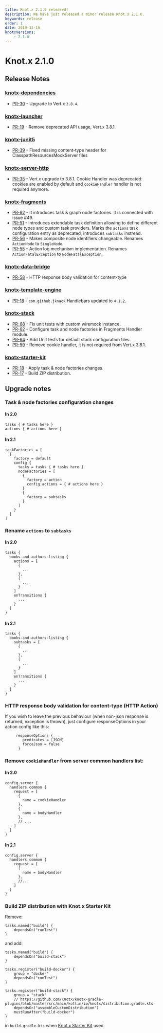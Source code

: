 ```yaml
---
title: Knot.x 2.1.0 released!
description: We have just released a minor release Knot.x 2.1.0.
keywords: release
order: 1
date: 2019-12-16
knotxVersions:
    - 2.1.0
---
```

# Knot.x 2.1.0

## Release Notes

### [knotx-dependencies](https://github.com/Knotx/knotx-dependencies)
- [PR-30](https://github.com/Knotx/knotx-dependencies/pull/30) - Upgrade to Vert.x `3.8.4`.

### [knotx-launcher](https://github.com/Knotx/knotx-launcher)
- [PR-19](https://github.com/Knotx/knotx-launcher/pull/19) - Remove deprecated API usage, Vert.x 3.8.1.

### [knotx-junit5](https://github.com/Knotx/knotx-junit5)
- [PR-39](https://github.com/Knotx/knotx-junit5/pull/39) - Fixed missing content-type header for ClasspathResourcesMockServer files

### [knotx-server-http](https://github.com/Knotx/knotx-server-http)
- [PR-35](https://github.com/Knotx/knotx-server-http/pull/35) - Vert.x upgrade to 3.8.1. Cookie Handler was deprecated: cookies are enabled by default and `cookieHandler` handler is not required anymore.

### [knotx-fragments](https://github.com/Knotx/knotx-fragments)
- [PR-62](https://github.com/Knotx/knotx-fragments/pull/62) - It introduces task & graph node factories. It is connected with issue #49.
- [PR-51](https://github.com/Knotx/knotx-fragments/pull/51) - Introduces extendable task definition allowing to define different node types and custom task providers. Marks the `actions` task configuration entry as deprecated, introduces `subtasks` instread.
- [PR-56](https://github.com/Knotx/knotx-fragments/pull/56) - Makes composite node identifiers changeable. Renames `ActionNode` to `SingleNode`. 
- [PR-55](https://github.com/Knotx/knotx-fragments/pull/55) - Action log mechanism implementation. Renames `ActionFatalException` to `NodeFatalException`.

### [knotx-data-bridge](https://github.com/Knotx/knotx-data-bridge)
- [PR-58](https://github.com/Knotx/knotx-data-bridge/pull/58) - HTTP response body validation for content-type

### [knotx-template-engine](https://github.com/Knotx/knotx-template-engine)
- [PR-18](https://github.com/Knotx/knotx-template-engine/pull/18) - `com.github.jknack` Handlebars updated to `4.1.2`.

### [knotx-stack](https://github.com/Knotx/knotx-stack)
- [PR-68](https://github.com/Knotx/knotx-stack/pull/68) - Fix unit tests with custom wiremock instance.
- [PR-62](https://github.com/Knotx/knotx-stack/pull/62) - Configure task and node factories in Fragments Handler module.
- [PR-64](https://github.com/Knotx/knotx-stack/pull/64) - Add Unit tests for default stack configuration files.
- [PR-59](https://github.com/Knotx/knotx-stack/pull/59) - Remove cookie handler, it is not required from Vert.x 3.8.1.

### [knotx-starter-kit](https://github.com/Knotx/knotx-starter-kit)
- [PR-18](https://github.com/Knotx/knotx-starter-kit/pull/18) - Apply task & node factories changes.
- [PR-17](https://github.com/Knotx/knotx-starter-kit/pull/17) - Build ZIP distribution.

## Upgrade notes

### Task & node factories configuration changes
#### In 2.0
```hocon
tasks { # tasks here }
actions { # actions here }
```
#### In 2.1
```hocon
taskFactories = [
  {
    factory = default
    config {
      tasks = tasks { # tasks here }
      nodeFactories = [
        {
          factory = action
          config.actions = { # actions here }
        }
        {
          factory = subtasks
        }
      ]
    }
  }
]
```

### Rename `actions` to `subtasks`
#### In 2.0
```hocon
tasks {
  books-and-authors-listing {
    actions = [
      {
        ...
      },
      {
        ...
      }
    ]
    onTransitions {
      ...
    }
  }
}
```
#### In 2.1
```hocon
tasks {
  books-and-authors-listing {
    subtasks = [
      {
        ...
      },
      {
        ...
      }
    ]
    onTransitions {
      ...
    }
  }
}
```

### HTTP response body validation for content-type (HTTP Action)
If you wish to leave the previous behaviour (when non-json response is returned, exception is thrown), 
just configure responseOptions in your action config like this:
```hocon
     responseOptions {
        predicates = [JSON]
        forceJson = false
      }
```  

### Remove `cookieHandler` from server common handlers list:
#### In 2.0
```hocon
config.server {
  handlers.common {
    request = [
      {	
        name = cookieHandler	
      },	
      {	
        name = bodyHandler
      },
      // ...
    ]
  }
}  
```
#### In 2.1
```hocon
config.server {
  handlers.common {
    request = [
      {	
        name = bodyHandler
      },
      //...
    ]
  }
}
```

### Build ZIP distribution with Knot.x Starter Kit
Remove:
```
tasks.named("build") {
    dependsOn("runTest")
}
```

and add:
```
tasks.named("build") {
    dependsOn("build-stack")
}

tasks.register("build-docker") {
    group = "docker"
    dependsOn("runTest")
}

tasks.register("build-stack") {
    group = "stack"
    // https://github.com/Knotx/knotx-gradle-plugins/blob/master/src/main/kotlin/io/knotx/distribution.gradle.kts
    dependsOn("assembleCustomDistribution")
    mustRunAfter("build-docker")
}
```
in `build.gradle.kts` when [Knot.x Starter Kit](https://github.com/Knotx/knotx-starter-kit) used.
